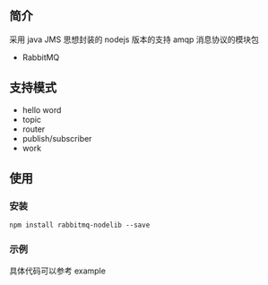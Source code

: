 ## 简介

采用 java JMS 思想封装的 nodejs 版本的支持 amqp 消息协议的模块包

- RabbitMQ

## 支持模式

- hello word
- topic
- router
- publish/subscriber
- work

## 使用

### 安装

```shell
npm install rabbitmq-nodelib --save
```

### 示例

具体代码可以参考 example
